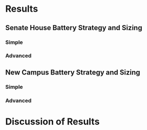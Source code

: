 
# Results
## Senate House Battery Strategy and Sizing
### Simple
### Advanced
## New Campus Battery Strategy and Sizing
### Simple
### Advanced

# Discussion of Results
